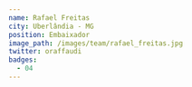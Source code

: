 ```yaml
---
name: Rafael Freitas
city: Uberlândia - MG
position: Embaixador
image_path: /images/team/rafael_freitas.jpg
twitter: oraffaudi
badges:
  - 04 
---
```

